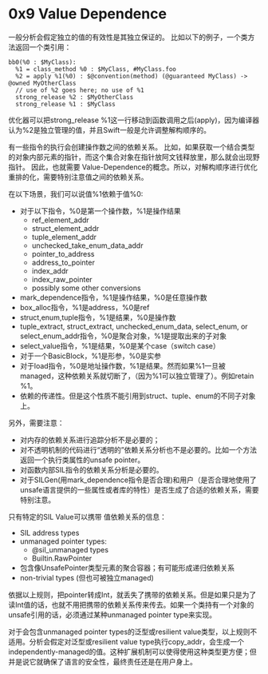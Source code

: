 # 0x9 Value Dependence

一般分析会假定独立的值的有效性是其独立保证的。
比如以下的例子，一个类方法返回一个类引用：

```
bb0(%0 : $MyClass):
  %1 = class_method %0 : $MyClass, #MyClass.foo
  %2 = apply %1(%0) : $@convention(method) (@guaranteed MyClass) -> @owned MyOtherClass
  // use of %2 goes here; no use of %1
  strong_release %2 : $MyOtherClass
  strong_release %1 : $MyClass
```

优化器可以把strong_release %1这一行移动到函数调用之后(apply)，因为编译器认为%2是独立管理的值，并且Swift一般是允许调整解构顺序的。

有一些指令的执行会创建操作数之间的依赖关系。
比如，如果获取一个结合类型的对象内部元素的指针，而这个集合对象在指针放阿文钱释放里，那么就会出现野指针。
因此，也就需要 Value-Dependence的概念。所以，对解构顺序进行优化重排的化，需要特别注意值之间的依赖关系。

在以下场景，我们可以说值%1依赖于值%0:
- 对于以下指令，%0是第一个操作数，%1是操作结果
  - ref_element_addr
  - struct_element_addr
  - tuple_element_addr
  - unchecked_take_enum_data_addr
  - pointer_to_address
  - address_to_pointer
  - index_addr
  - index_raw_pointer
  - possibly some other conversions
- mark_dependence指令，%1是操作结果，%0是任意操作数
- box_alloc指令，%1是address，%0是ref
- struct,enum,tuple指令，%1是结果，%0是操作数
- tuple_extract, struct_extract, unchecked_enum_data, select_enum, or select_enum_addr指令，%0是聚合对象，%1是提取出来的子对象
- select_value指令，%1是结果，%0是某个case（switch case）
- 对于一个BasicBlock，%1是形参，%0是实参
- 对于load指令，%0是地址操作数，%1是结果。然而如果%1一旦被managed，这种依赖关系就切断了，（因为%1可以独立管理了）。例如retain %1。
- 依赖的传递性。但是这个性质不能引用到struct、tuple、enum的不同子对象上。


另外，需要注意：
- 对内存的依赖关系进行追踪分析不是必要的；
- 对不透明机制的代码进行“透明的”依赖关系分析也不是必要的。比如一个方法返回一个执行类属性的unsafe pointer。
- 对函数内部SIL指令的依赖关系分析是必要的。
- 对于SILGen(用mark_dependence指令是否合理)和用户（是否合理地使用了unsafe语言提供的一些属性或者库的特性）是否生成了合适的依赖关系，需要特别注意。

只有特定的SIL Value可以携带 值依赖关系的信息：
- SIL address types
- unmanaged pointer types:
  - @sil_unmanaged types
  - Builtin.RawPointer
- 包含像UnsafePointer类型元素的聚合容器；有可能形成递归依赖关系
- non-trivial types (但也可被独立managed)

依据以上规则，把pointer转成Int，就丢失了携带的依赖关系。但是如果只是为了读Int值的话，也就不用把携带的依赖关系传来传去。如果一个类持有一个对象的unsafe引用的话，必须通过某种unmanaged pointer type来实现。

对于会包含unmanaged pointer types的泛型或resilient value类型，以上规则不适用。分析会假定对泛型或resilient value type执行copy_addr，会生成一个independently-managed的值。这种扩展机制可以使得使用这种类型更方便；但并是说它就确保了语言的安全性，最终责任还是在用户身上。
